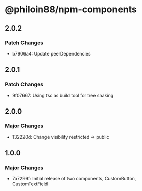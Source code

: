# @philoin88/npm-components

## 2.0.2

### Patch Changes

- b7906a4: Update peerDependencies

## 2.0.1

### Patch Changes

- 9f07667: Using tsc as build tool for tree shaking

## 2.0.0

### Major Changes

- 132220d: Change visibility restricted => public

## 1.0.0

### Major Changes

- 7a7299f: Initial release of two components, CustomButton, CustomTextField
